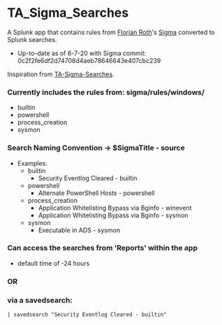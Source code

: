 # TA_Sigma_Searches
A Splunk app that contains rules from [Florian Roth](https://twitter.com/Cyb3rOps)'s [Sigma](https://github.com/Neo23x0/sigma) converted to Splunk searches.
* Up-to-date as of 6-7-20 with Sigma commit: 0c2f2fe6df2d74708d4aeb78646643e407cbc239

Inspiration from [TA-Sigma-Searches](https://github.com/dstaulcu/TA-Sigma-Searches).
### Currently includes the rules from: sigma/rules/windows/
* builtin
* powershell
* process_creation
* sysmon

### Search Naming Convention -> $SigmaTitle - source
* Examples:
    * builtin
        * Security Eventlog Cleared - builtin
    * powershell
        * Alternate PowerShell Hosts - powershell
    * process_creation
        * Application Whitelisting Bypass via Bginfo - winevent
        * Application Whitelisting Bypass via Bginfo - sysmon
    * sysmon
        * Executable in ADS - sysmon

### Can access the searches from 'Reports' within the app
* default time of -24 hours
### OR 
### via a savedsearch:
```
| savedsearch "Security Eventlog Cleared - builtin"
```
